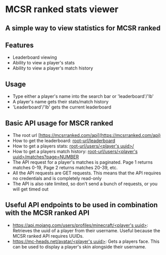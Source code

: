 # MCSR ranked stats viewer
## A simple way to view statistics for MCSR ranked

## Features

- Leaderboard viewing
- Ability to view a player's stats
- Ability to view a player's match history

## Usage

- Type either a player's name into the search bar or 'leaderboard'/'lb'
- A player's name gets their stats/match history
- 'Leaderboard'/'lb' gets the current leaderboard

## Basic API usage for MSCR ranked

- The root url [https://mcsrranked.com/api](https://mcsrranked.com/api)
- How to get the leaderboard: [root-url/leaderboard](https://mcsrranked.com/api/leaderboard)
- How to get a players stats: [root-url/users/<player's uuid>/](https://mcsrranked.com/api/users/9a8e24df4c8549d696a6951da84fa5c4)
- How to get a players match history: [root-url/users/<player's uuid>/matches?page=NUMBER](https://mcsrranked.com/api/users/9a8e24df4c8549d696a6951da84fa5c4/matches?page=0)
- The API request for a player's matches is paginated. Page 1 returns matches 0-19, Page 2 returns matches 20-39, etc.
- All the API requests are GET requests. This means that the API requires no credentials and is completely read-only
- The API is also rate limited, so don't send a bunch of requests, or you will get timed out

## Useful API endpoints to be used in combination with the MCSR ranked API

- [https://api.mojang.com/users/profiles/minecraft/<player's uuid>](https://mcsrranked.com/api/users/9a8e24df4c8549d696a6951da84fa5c4): Retrieves the uuid of a player from their username. Useful because the MCSR ranked API requires UUIDs.
- [https://mc-heads.net/avatar/<player's uuid>](https://mc-heads.net/avatar/9a8e24df4c8549d696a6951da84fa5c40): Gets a players face. This can be used to display a player's skin alongside their username.
